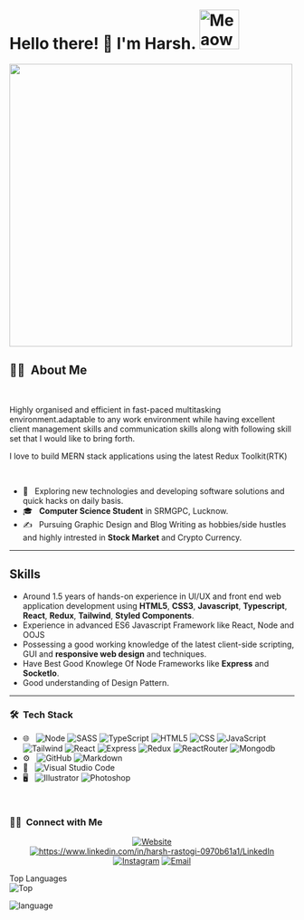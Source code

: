 <h1> Hello there! 👋 I'm Harsh. <img src="https://media.giphy.com/media/RN811M4Ofehx9Zv1Ia/giphy.gif" alt="Meaow" width="70" /> </h1>

<img src="https://media.giphy.com/media/3ohc10GA6j4XrLWzZK/giphy.gif" width="500">

<h2> 👨🏻‍ &nbsp;About Me </h2>
<br />
<p>
  Highly organised and efficient in fast-paced multitasking environment.adaptable to any work environment while having excellent client management skills and communication skills along with following skill set that I would like to bring forth.

   I love to build MERN stack applications using the latest Redux Toolkit(RTK)
</p>
<br />

- 🤔 &nbsp; Exploring new technologies and developing software solutions and quick hacks on daily basis.
- 🎓 &nbsp; **Computer Science Student** in SRMGPC, Lucknow.
- ✍️ &nbsp; Pursuing Graphic Design and Blog Writing as hobbies/side hustles and highly intrested in **Stock Market** and Crypto Currency.

----
<h2>Skills</h2>

- Around 1.5 years of hands-on experience in UI/UX and front end web application development using **HTML5**, **CSS3**, **Javascript**, **Typescript**, **React**, **Redux**, **Tailwind**, **Styled Components**.
- Experience in advanced ES6 Javascript Framework like React, Node and OOJS
-  Possessing a good working knowledge of the latest client-side scripting, GUI and **responsive web design** and techniques.
- Have Best Good Knowlege Of Node Frameworks like **Express** and **SocketIo**.
- Good understanding of Design Pattern.
----
 

<h3> 🛠 &nbsp;Tech Stack</h3>

- 🌐 &nbsp;
  ![Node](https://img.shields.io/badge/Node.js-43853D?style=for-the-badge&logo=node.js&logoColor=white)
  ![SASS](https://img.shields.io/badge/Sass-CC6699?style=for-the-badge&logo=sass&logoColor=white)
  ![TypeScript](https://img.shields.io/badge/TypeScript-007ACC?style=for-the-badge&logo=typescript&logoColor=white)
  ![HTML5](https://img.shields.io/badge/HTML5-E34F26?style=for-the-badge&logo=html5&logoColor=white)
  ![CSS](https://img.shields.io/badge/CSS3-1572B6?style=for-the-badge&logo=css3&logoColor=white)
  ![JavaScript](https://img.shields.io/badge/JavaScript-F7DF1E?style=for-the-badge&logo=javascript&logoColor=black)
  ![Tailwind](https://img.shields.io/badge/Tailwind_CSS-38B2AC?style=for-the-badge&logo=tailwind-css&logoColor=white)
  ![React](https://img.shields.io/badge/React-20232A?style=for-the-badge&logo=react&logoColor=61DAFB)
  ![Express](https://img.shields.io/badge/Express.js-404D59?style=for-the-badge)
  ![Redux](https://img.shields.io/badge/Redux-593D88?style=for-the-badge&logo=redux&logoColor=white)
  ![ReactRouter](https://img.shields.io/badge/React_Router-CA4245?style=for-the-badge&logo=react-router&logoColor=white)
  ![Mongodb](https://img.shields.io/badge/MongoDB-4EA94B?style=for-the-badge&logo=mongodb&logoColor=white)
- ⚙️ &nbsp;
  ![GitHub](https://img.shields.io/badge/GitHub-100000?style=for-the-badge&logo=github&logoColor=whit)
  ![Markdown](https://img.shields.io/badge/Markdown-000000?style=for-the-badge&logo=markdown&logoColor=white)
- 🔧 &nbsp;
  ![Visual Studio Code](https://img.shields.io/badge/-Visual%20Studio%20Code-000?style=for-the-badge&logo=visual-studio-code&logoColor=007ACC)
- 🖥 &nbsp;
  ![Illustrator](https://aleen42.github.io/badges/src/illustrator.svg)
  ![Photoshop](https://aleen42.github.io/badges/src/photoshop.svg)

<br/>

<h3> 🤝🏻 &nbsp;Connect with Me </h3>

<p align="center">
<a href="https://www.about.me/harsh.rastogi/"><img alt="Website" src="https://img.shields.io/badge/Website-about.me/harsh.rastogi-blue?style=flat-square&logo=google-chrome"></a>
<a href="https://www.linkedin.com/in/harsh-rastogi-0970b61a1/"><img alt="https://www.linkedin.com/in/harsh-rastogi-0970b61a1/LinkedIn" src="https://img.shields.io/badge/LinkedIn-Harsh%20Rastogi-blue?style=flat-square&logo=linkedin"></a>
<a href="https://www.instagram.com/thisismadhur_/"><img alt="Instagram" src="https://img.shields.io/badge/Instagram-thisismadhur_-blue?style=flat-square&logo=instagram"></a>
<a href="mailto:rastogiharsh04@gmail.com"><img alt="Email" src="https://img.shields.io/badge/Email-rastogiharsh04@gmail.com-blue?style=flat-square&logo=gmail"></a>
</p>

Top Languages
<br /> 
![Top](https://github-readme-stats.vercel.app/api?username=theharshrastogi&theme=blue-green)

![language](https://github-readme-stats.vercel.app/api/top-langs/?username=theharshrastogi&theme=blue-green)